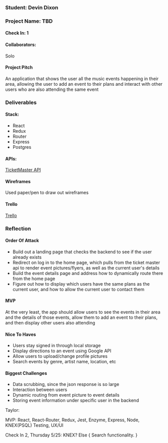 ### Student: Devin Dixon

### Project Name: TBD

#### Check In: 1  

#### Collaborators:  
Solo

#### Project Pitch  
An application that shows the user all the music events happening in their area, allowing the user to
add an event to their plans and interact with other users who are also attending the same event

### Deliverables  

#### Stack:
* React
* Redux
* Router
* Express
* Postgres

#### APIs:  
[TicketMaster API](http://developer.ticketmaster.com/products-and-docs/apis/getting-started/)

#### Wireframes  
Used paper/pen to draw out wireframes

#### Trello
[Trello](https://trello.com/b/sSlNNNOu/personal-project)  

### Reflection  

#### Order Of Attack  
* Build out a landing page that checks the backend to see if the user already exists
* Redirect on log in to the home page, which pulls from the ticket master api to render event pictures/flyers, as well as the current user's details
* Build the event details page and address how to dynamically route there from the home page
* Figure out how to display which users have the same plans as the current user, and how to allow the current user to contact them

#### MVP
At the very least, the app should allow users to see the events in their area and the details of those events, allow them to add an event to their plans, and then display other users also attending

#### Nice To Haves   
* Users stay signed in through local storage
* Display directions to an event using Google API
* Allow users to upload/change profile pictures
* Search events by genre, artist name, location, etc

#### Biggest Challenges  
* Data scrubbing, since the json response is so large
* Interaction between users
* Dynamic routing from event picture to event details
* Storing event information under specific user in the backend

Taylor:

MVP: 
React, React-Router, Redux, Jest, Enzyme, Express, Node, KNEX(PSQL)
Testing, UX/UI

Check In 2, Thursday 5/25:
KNEX?
Else {
  Search functionality. 
}

